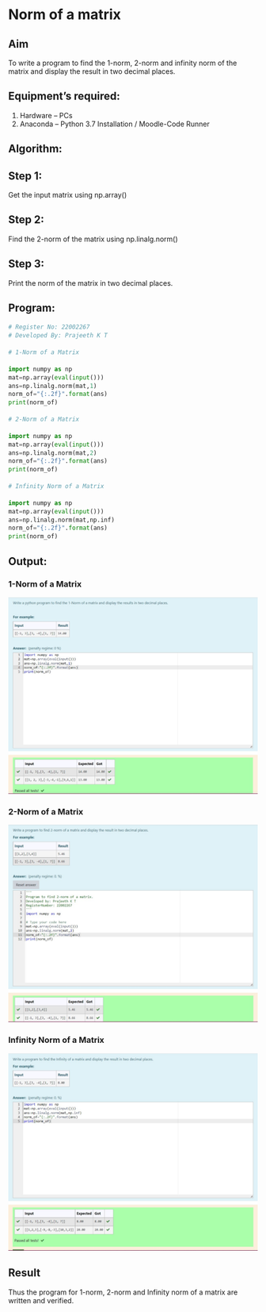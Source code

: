 # Norm of a matrix
## Aim
To write a program to find the 1-norm, 2-norm and infinity norm of the matrix and display the result in two decimal places.
## Equipment’s required:
1.	Hardware – PCs
2.	Anaconda – Python 3.7 Installation / Moodle-Code Runner
## Algorithm:

## Step 1:
Get the input matrix using np.array()   
## Step 2:
Find the 2-norm of the matrix using np.linalg.norm()
## Step 3:
Print the norm of the matrix in two decimal places.
## Program:
```Python
# Register No: 22002267
# Developed By: Prajeeth K T

# 1-Norm of a Matrix

import numpy as np
mat=np.array(eval(input()))
ans=np.linalg.norm(mat,1)
norm_of="{:.2f}".format(ans)
print(norm_of)

# 2-Norm of a Matrix

import numpy as np
mat=np.array(eval(input()))
ans=np.linalg.norm(mat,2)
norm_of="{:.2f}".format(ans)
print(norm_of)

# Infinity Norm of a Matrix

import numpy as np
mat=np.array(eval(input()))
ans=np.linalg.norm(mat,np.inf)
norm_of="{:.2f}".format(ans)
print(norm_of)
```

## Output:
### 1-Norm of a Matrix
![](./1%20norm.jpg)

### 2-Norm of a Matrix
![](2%20norm.jpg)

### Infinity Norm of a Matrix
![](infinity%20norm.jpg)

## Result
Thus the program for 1-norm, 2-norm and Infinity norm of a matrix are written and verified.
